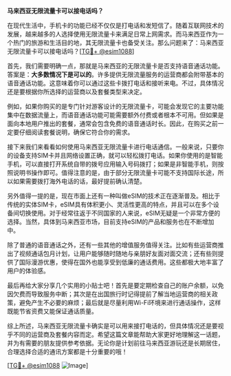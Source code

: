 **马来西亚无限流量卡可以接电话吗？**

在现代生活中，手机卡的功能已经不仅仅是打电话和发短信了。随着互联网技术的发展，越来越多的人选择使用无限流量卡来满足日常上网需求。而马来西亚作为一个热门的旅游和生活目的地，其无限流量卡也备受关注。那么问题来了：马来西亚无限流量卡可以接电话吗？[[TG💪+ @esim1088](https://t.me/s/esim1088)]

首先，我们需要明确一点，那就是马来西亚的无限流量卡是否支持语音通话功能。答案是：**大多数情况下是可以的**。许多提供无限流量服务的运营商都会附带基本的语音通话功能。这意味着你可以通过这些卡拨打电话和接听来电。不过，具体情况还是要根据你所选择的运营商以及套餐类型来决定。

例如，如果你购买的是专门针对游客设计的无限流量卡，可能会发现它的主要功能集中在数据流量上，而语音通话功能可能需要额外付费或者根本不可用。但如果是面向本地用户推出的套餐，通常会包含免费的语音通话时长。因此，在购买之前一定要仔细阅读套餐说明，确保它符合你的需求。

接下来我们来看看如何使用马来西亚无限流量卡进行电话通信。一般来说，只要你的设备支持SIM卡并且网络设置正确，就可以轻松拨打电话。如果你使用的是智能手机，可以直接打开系统自带的拨号应用输入号码拨打；如果是非智能手机，则按照说明书操作即可。值得注意的是，由于部分无限流量卡可能不支持国际长途，所以如果需要拨打海外电话的话，最好提前确认清楚。

另外值得一提的是，现在市面上还有一种叫做eSIM的技术正在逐渐普及。相比于传统的实体SIM卡，eSIM具有体积更小、灵活性更高的特点，并且可以在多个设备间切换使用。对于经常往返于不同国家的人来说，eSIM无疑是一个非常方便的选择。当然，具体到马来西亚市场，目前支持eSIM的产品和服务也在不断增加中。

除了普通的语音通话之外，还有一些其他的增值服务值得关注。比如有些运营商推出了视频通话包月计划，让用户能够随时随地与亲朋好友面对面交流；还有些则提供了国际漫游优惠，使得在国外也能享受到低廉的通话费用。这些都极大地丰富了用户的体验感。

最后再给大家分享几个实用的小贴士吧！首先是要定期检查自己的账户余额，以免因欠费而导致服务中断；其次是在出国旅行时记得提前了解当地运营商的相关政策，避免产生不必要的麻烦；最后就是尽量利用Wi-Fi环境来进行通话操作，这样既能节省资费又能保证通话质量。

综上所述，马来西亚无限流量卡确实是可以用来接打电话的，但具体情况还是要视乎不同的运营商及套餐内容而定。希望这篇文章能帮助大家更好地理解这一话题，并为有需要的朋友提供参考依据。无论你是计划前往马来西亚游玩还是长期居住，合理选择合适的通讯方案都是十分重要的哦！

[[TG💪+ @esim1088](https://t.me/s/esim1088) ![Image](https://i.postimg.cc/4NQfJmqS/Snipaste-2025-05-13-00-14-12.png)]